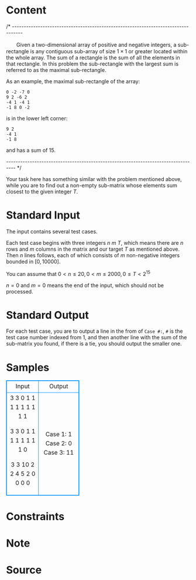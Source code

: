 
# Content

/* ----------------------------------------------------------------------------------

　　Given a two-dimensional array of positive and negative integers, a sub-rectangle is any contiguous sub-array of size $1 \times 1$ or greater located within the whole array. The sum of a rectangle is the sum of all the elements in that rectangle. In this problem the sub-rectangle with the largest sum is referred to as the maximal sub-rectangle.

As an example, the maximal sub-rectangle of the array:
```
0 -2 -7 0
9 2 -6 2
-4 1 -4 1
-1 8 0 -2
```
is in the lower left corner:
```
9 2
-4 1
-1 8
```
and has a sum of $15$.

---------------------------------------------------------------------------------- */

Your task here has something similar with the problem mentioned above, while you are to find out a non-empty sub-matrix whose elements sum closest to the given integer $T$.

# Standard Input

The input contains several test cases.

Each test case begins with three integers $n$ $m$ $T$, which means there are $n$ rows and $m$ columns in the matrix and our target $T$ as mentioned above. Then $n$ lines follows, each of which consists of $m$ non-negative integers bounded in $[0, 10000]$.

You can assume that $0 < n \leq 20, 0 < m \leq 2000, 0 \leq T < 2^{15}$

$n = 0$ and $m = 0$ means the end of the input, which should not be processed.

# Standard Output

For each test case, you are to output a line in the from of `Case #:`, `#` is the test case number indexed from $1$, and then another line with the sum of the sub-matrix you found, if there is a tie, you should output the smaller one.

# Samples

<style>
        table,table tr th, table tr td { border:1px solid #0094ff; }
        table { width: 200px; min-height: 25px; line-height: 25px; text-align: center; border-collapse: collapse;}   
    </style>
<table>
	<tr>
		<td>Input</td>
		<td>Output</td>
	</tr>
<tr><td>3 3 0
1 1 1
1 1 1
1 1 1

3 3 0
1 1 1
1 1 1
1 1 0

3 3 10
2 2 4
5 2 0
0 0 0</td><td>Case 1:
1
Case 2:
0
Case 3:
11</td></tr></table>


# Constraints



# Note



# Source


